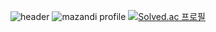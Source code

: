 ![header](https://capsule-render.vercel.app/api?type=wave&color=auto&height=300&section=header&text=dlwhdqh's%20Github&fontSize=90)
![mazandi profile](http://mazandi.herokuapp.com/api?handle=dlwhdqh&theme=dark)
[![Solved.ac
프로필](http://mazassumnida.wtf/api/generate_badge?boj=dlwhdqh)](https://solved.ac/dlwhdqh)
